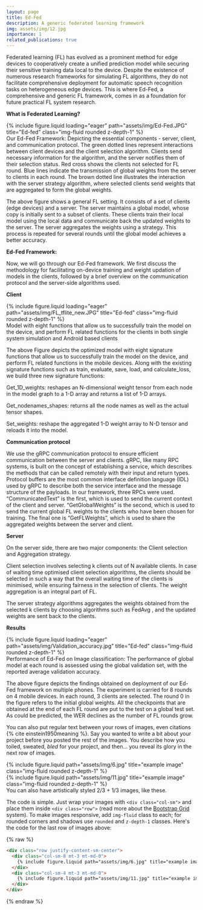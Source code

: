 ```yaml
---
layout: page
title: Ed-Fed
description: A generic federated learning framework
img: assets/img/12.jpg
importance: 1
related_publications: true
---
```


Federated learning (FL) has evolved as a prominent method for edge devices to cooperatively create a unified prediction model while securing their sensitive training data local to the device. Despite the existence of numerous research frameworks for simulating FL algorithms, they do not facilitate comprehensive deployment for automatic speech recognition tasks on heterogeneous edge devices. This is where Ed-Fed, a comprehensive and generic FL framework, comes in as a foundation for future practical FL system research.

**What is Federated Learning?**

<div class="row">
    <div class="col-sm mt-3 mt-md-0">
        {% include figure.liquid loading="eager" path="assets/img/Ed-Fed.JPG" title="Ed-fed" class="img-fluid rounded z-depth-1" %}
    </div>
</div>
<div class="caption">
    Our Ed-Fed Framework: Depicting the essential components - server, client, and communication protocol. The green dotted lines represent interactions between client devices and the client selection algorithm. Clients send necessary information for the algorithm, and the server notifies them of their selection status. Red cross shows the clients not selected for FL round. Blue lines indicate the transmission of global weights from the server to clients in each round. The brown dotted line illustrates the interaction with the server strategy algorithm, where selected clients send weights that are aggregated to form the global weights.
</div>

The above figure shows a general FL setting. It consists of a set of clients (edge devices) and a server. The server maintains a global model, whose copy is initially sent to a subset of clients. These clients train their local model using the local data and communicate back the updated weights to the server. The server aggregates the weights using a strategy. This process is repeated for several rounds until the global model achieves a better accuracy.

**Ed-Fed Framework:**

Now, we will go through our Ed-Fed framework. We first discuss the methodology for facilitating on-device training and weight updation of models in the clients, followed by a brief overview on the communication protocol and the server-side algorithms used.

**Client**

<div class="row">
    <div class="col-sm mt-3 mt-md-0">
        {% include figure.liquid loading="eager" path="assets/img/FL_tflite_new.JPG" title="Ed-fed" class="img-fluid rounded z-depth-1" %}
    </div>
</div>
<div class="caption">
Model with eight functions that allow us to successfully train the model on the device, and perform FL related functions for the clients in both single system simulation and Android based clients
</div>

The above Figure depicts the optimized model with eight signature functions that allow us to successfully train the model on the device, and perform FL related functions in the mobile devices. Along with the existing signature functions such as train, evaluate, save, load, and calculate_loss, we build three new signature functions:

Get_1D_weights: reshapes an N-dimensional weight tensor from each node in the model graph to a 1-D array and returns a list of 1-D arrays.

Get_nodenames_shapes: returns all the node names as well as the actual tensor shapes.

Set_weights: reshape the aggregated 1-D weight array to N-D tensor and reloads it into the model.

**Communication protocol**

We use the gRPC communication protocol to ensure efficient communication between the server and clients. gRPC, like many RPC systems, is built on the concept of establishing a service, which describes the methods that can be called remotely with their input and return types. Protocol buffers are the most common interface definition language (IDL) used by gRPC to describe both the service interface and the message structure of the payloads. In our framework, three RPCs were used. “CommunicatedText” is the first, which is used to send the current context of the client and server. “GetGlobalWeights” is the second, which is used to send the current global FL weights to the clients who have been chosen for training. The final one is “GetFLWeights”, which is used to share the aggregated weights between the server and client.

**Server**

On the server side, there are two major components: the Client selection and Aggregation strategy.

Client selection involves selecting k clients out of N available clients. In case of waiting time optimised client selection algorithms, the clients should be selected in such a way that the overall waiting time of the clients is minimised, while ensuring fairness in the selection of clients. The weight aggregation is an integral part of FL.

The server strategy algorithms aggregates the weights obtained from the selected k clients by choosing algorithms such as FedAvg , and the updated weights are sent back to the clients.

**Results**

<div class="row">
    <div class="col-sm mt-3 mt-md-0">
        {% include figure.liquid loading="eager" path="assets/img/Validation_accuracy.jpg" title="Ed-fed" class="img-fluid rounded z-depth-1" %}
    </div>
</div>
<div class="caption">
Performance of Ed-Fed on Image classification: The performance of global model at each round is assessed using the global validation set, with the reported average validation accuracy.
</div>




The above figure depicts the findings obtained on deployment of our Ed-Fed framework on multiple phones. The experiment is carried for 8 rounds on 4 mobile devices. In each round, 3 clients are selected. The round 0 in the figure refers to the initial global weights. All the checkpoints that are obtained at the end of each FL round are put to the test on a global test set. As could be predicted, the WER declines as the number of FL rounds grow.






You can also put regular text between your rows of images, even citations {% cite einstein1950meaning %}.
Say you wanted to write a bit about your project before you posted the rest of the images.
You describe how you toiled, sweated, _bled_ for your project, and then... you reveal its glory in the next row of images.

<div class="row justify-content-sm-center">
    <div class="col-sm-8 mt-3 mt-md-0">
        {% include figure.liquid path="assets/img/6.jpg" title="example image" class="img-fluid rounded z-depth-1" %}
    </div>
    <div class="col-sm-4 mt-3 mt-md-0">
        {% include figure.liquid path="assets/img/11.jpg" title="example image" class="img-fluid rounded z-depth-1" %}
    </div>
</div>
<div class="caption">
    You can also have artistically styled 2/3 + 1/3 images, like these.
</div>

The code is simple.
Just wrap your images with `<div class="col-sm">` and place them inside `<div class="row">` (read more about the <a href="https://getbootstrap.com/docs/4.4/layout/grid/">Bootstrap Grid</a> system).
To make images responsive, add `img-fluid` class to each; for rounded corners and shadows use `rounded` and `z-depth-1` classes.
Here's the code for the last row of images above:

{% raw %}

```html
<div class="row justify-content-sm-center">
  <div class="col-sm-8 mt-3 mt-md-0">
    {% include figure.liquid path="assets/img/6.jpg" title="example image" class="img-fluid rounded z-depth-1" %}
  </div>
  <div class="col-sm-4 mt-3 mt-md-0">
    {% include figure.liquid path="assets/img/11.jpg" title="example image" class="img-fluid rounded z-depth-1" %}
  </div>
</div>
```

{% endraw %}
